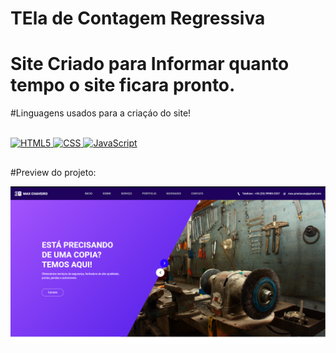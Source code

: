 # TEla de Contagem Regressiva
# Site Criado para Informar quanto tempo o site ficara pronto.
#Linguagens usados para a criaçáo do site!

<div style='display: inline_block'><br/>
<a href="https://developer.mozilla.org/pt-BR/docs/Web/HTML">
    <img aligh='center' alt='HTML5' src='https://img.shields.io/badge/HTML5-E34F26?style=for-the-badge&logo=html5&logoColor=white'/>
</a>
    
<a href="https://developer.mozilla.org/pt-BR/docs/Web/CSS">
    <img aligh='center' alt='CSS' src='https://img.shields.io/badge/CSS-239120?&style=for-the-badge&logo=css3&logoColor=white'/>
</a>

<a href="https://developer.mozilla.org/pt-BR/docs/Web/JavaScript">
    <img aligh='center' alt='JavaScript' src='https://img.shields.io/badge/JavaScript-F7DF1E?style=for-the-badge&logo=javascript&logoColor=black'/>
</a>
</div>

##

#Preview do projeto:

<img src="https://github.com/samuel10752/Max_chaveiro/blob/master/img/Captura%20de%20tela_20230124_182132.png"/>

</div>
